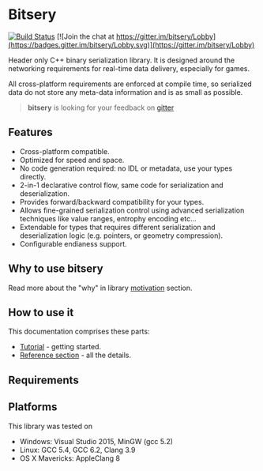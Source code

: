 # Bitsery

[![Build Status](https://travis-ci.org/fraillt/bitsery.svg?branch=master)](https://travis-ci.org/fraillt/bitsery)
[![Join the chat at https://gitter.im/bitsery/Lobby](https://badges.gitter.im/bitsery/Lobby.svg)](https://gitter.im/bitsery/Lobby)

Header only C++ binary serialization library.
It is designed around the networking requirements for real-time data delivery, especially for games.

All cross-platform requirements are enforced at compile time, so serialized data do not store any meta-data information and is as small as possible.

> **bitsery** is looking for your feedback on [gitter](https://gitter.im/bitsery/Lobby)

## Features

* Cross-platform compatible.
* Optimized for speed and space.
* No code generation required: no IDL or metadata, use your types directly.
* 2-in-1 declarative control flow, same code for serialization and deserialization.
* Provides forward/backward compatibility for your types.
* Allows fine-grained serialization control using advanced serialization techniques like value ranges, entrophy encoding etc...
* Extendable for types that requires different serialization and deserialization logic (e.g. pointers, or geometry compression).
* Configurable endianess support.

## Why to use bitsery
Read more about the "why" in library [motivation](doc/design/README.md) section.

## How to use it
This documentation comprises these parts:
* [Tutorial](doc/tutorial/README.md) - getting started.
* [Reference section](doc/README.md) - all the details.

## Requirements

## Platforms

This library was tested on
* Windows: Visual Studio 2015, MinGW (gcc 5.2)
* Linux: GCC 5.4, GCC 6.2, Clang 3.9
* OS X Mavericks: AppleClang 8

